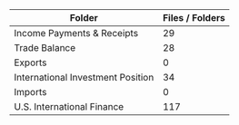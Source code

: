 | Folder                            |   Files / Folders |
|-----------------------------------|-------------------|
| Income Payments & Receipts        |                29 |
| Trade Balance                     |                28 |
| Exports                           |                 0 |
| International Investment Position |                34 |
| Imports                           |                 0 |
| U.S. International Finance        |               117 |